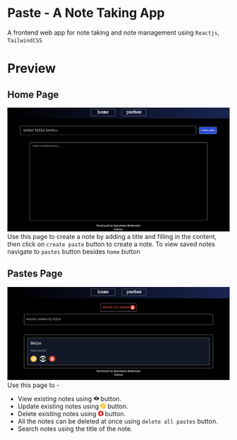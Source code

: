 # **Paste - A Note Taking App**
A frontend web app for note taking and note management using `Reactjs`, `TailwindCSS`

# **Preview**
## Home Page
![Home Page](./demo-assets/1.png)
Use this page to create a note by adding a title and filling in the content, then click on `create paste` button to create a note. To view saved notes navigate to `pastes` button besides `home` button

## Pastes Page
![Pastes Page](./demo-assets/2.png)
Use this page to - 
- View existing notes using <img src='./src/assets/view.png' width='12px' height='12px'/> button.
- Update existing notes using <img src='./src/assets/edit.png' width='12px' height='12px'/> button.
- Delete existing notes using <img src='./src/assets/delete.png' width='12px' height='12px'/> button.
- All the notes can be deleted at once using `delete all pastes` button.
- Search notes using the title of the note.
